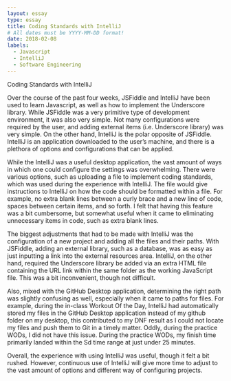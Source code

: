 ```yaml
---
layout: essay
type: essay
title: Coding Standards with IntelliJ
# All dates must be YYYY-MM-DD format!
date: 2018-02-08
labels:
  - Javascript
  - IntelliJ
  - Software Engineering
---
```


Coding Standards with IntelliJ

Over the course of the past four weeks, JSFiddle and IntelliJ have been used to learn Javascript, as well as how to implement the Underscore library. While JSFiddle was a very primitive type of development environment, it was also very simple. Not many configurations were required by the user, and adding external items (i.e. Underscore library) was very simple. On the other hand, IntelliJ is the polar opposite of JSFiddle. IntelliJ is an application downloaded to the user’s machine, and there is a plethora of options and configurations that can be applied. 

While the IntelliJ was a useful desktop application, the vast amount of ways in which one could configure the settings was overwhelming. There were various options, such as uploading a file to implement coding standards, which was used during the experience with IntelliJ. The file would give instructions to IntelliJ on how the code should be formatted within a file. For example, no extra blank lines between a curly brace and a new line of code, spaces between certain items, and so forth. I felt that having this feature was a bit cumbersome, but somewhat useful when it came to eliminating unnecessary items in code, such as extra blank lines. 

The biggest adjustments that had to be made with IntelliJ was the configuration of a new project and adding all the files and their paths. With JSFiddle, adding an external library, such as a database, was as easy as just inputting a link into the external resources area. IntelliJ, on the other hand, required the Underscore library be added via an extra HTML file containing the URL link within the same folder as the working JavaScript file. This was a bit inconvenient, though not difficult. 

Also, mixed with the GitHub Desktop application, determining the right path was slightly confusing as well, especially when it came to paths for files. For example, during the in-class Workout Of the Day, IntelliJ had automatically stored my files in the GitHub Desktop application instead of my github folder on my desktop, this contributed to my DNF result as I could not locate my files and push them to Git in a timely matter. Oddly, during the practice WODs, I did not have this issue. During the practice WODs, my finish time primarily landed within the Sd time range at just under 25 minutes. 

Overall, the experience with using IntelliJ was useful, though it felt a bit rushed. However, continuous use of IntelliJ will give more time to adjust to the vast amount of options and different way of configuring projects.
